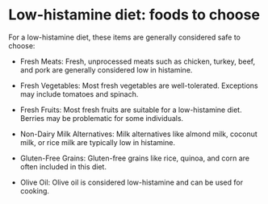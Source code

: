 # Low-histamine diet: foods to choose

For a low-histamine diet, these items are generally considered safe to choose:

* Fresh Meats: Fresh, unprocessed meats such as chicken, turkey, beef, and pork are generally considered low in histamine.

* Fresh Vegetables: Most fresh vegetables are well-tolerated. Exceptions may include tomatoes and spinach.

* Fresh Fruits: Most fresh fruits are suitable for a low-histamine diet. Berries may be problematic for some individuals.

* Non-Dairy Milk Alternatives: Milk alternatives like almond milk, coconut milk, or rice milk are typically low in histamine.

* Gluten-Free Grains: Gluten-free grains like rice, quinoa, and corn are often included in this diet.

* Olive Oil: Olive oil is considered low-histamine and can be used for cooking.

